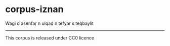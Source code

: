 # corpus-iznan
Wagi d asenfaṛ n ulqaḍ n tefyar s teqbaylit
__________
This corpus is released under CC0 licence


